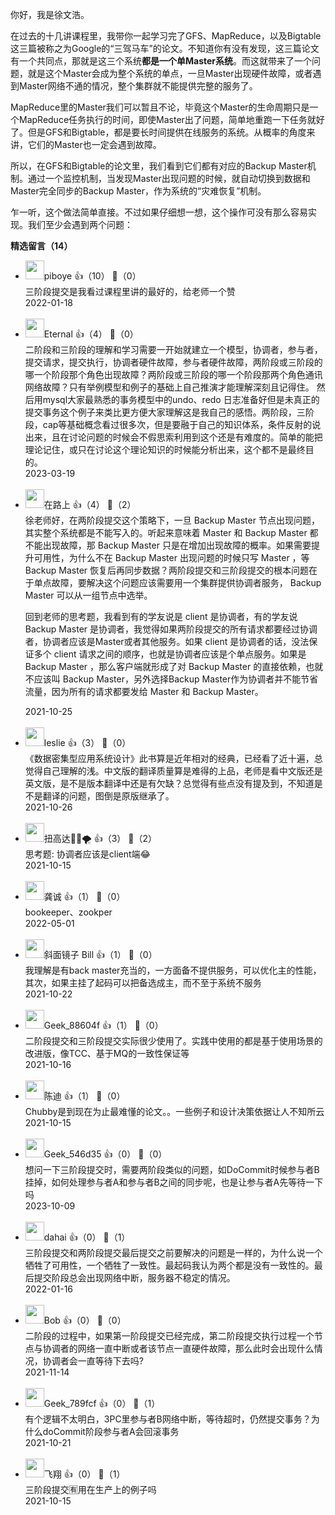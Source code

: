 你好，我是徐文浩。

在过去的十几讲课程里，我带你一起学习完了GFS、MapReduce，以及Bigtable这三篇被称之为Google的“三驾马车”的论文。不知道你有没有发现，这三篇论文有一个共同点，那就是这三个系统**都是一个单Master系统**。而这就带来了一个问题，就是这个Master会成为整个系统的单点，一旦Master出现硬件故障，或者遇到Master网络不通的情况，整个集群就不能提供完整的服务了。

MapReduce里的Master我们可以暂且不论，毕竟这个Master的生命周期只是一个MapReduce任务执行的时间，即使Master出了问题，简单地重跑一下任务就好了。但是GFS和Bigtable，都是要长时间提供在线服务的系统。从概率的角度来讲，它们的Master也一定会遇到故障。

所以，在GFS和Bigtable的论文里，我们看到它们都有对应的Backup Master机制。通过一个监控机制，当发现Master出现问题的时候，就自动切换到数据和Master完全同步的Backup Master，作为系统的“灾难恢复”机制。

乍一听，这个做法简单直接。不过如果仔细想一想，这个操作可没有那么容易实现。我们至少会遇到两个问题：
<div><strong>精选留言（14）</strong></div><ul>
<li><img src="https://static001.geekbang.org/account/avatar/00/10/47/00/3202bdf0.jpg" width="30px"><span>piboye</span> 👍（10） 💬（0）<div>三阶段提交是我看过课程里讲的最好的，给老师一个赞</div>2022-01-18</li><br/><li><img src="https://static001.geekbang.org/account/avatar/00/12/20/b7/bdb3bcf0.jpg" width="30px"><span>Eternal</span> 👍（4） 💬（0）<div>二阶段和三阶段的理解和学习需要一开始就建立一个模型，协调者，参与者，提交请求，提交执行，协调者硬件故障，参与者硬件故障，两阶段或三阶段的哪一个阶段那个角色出现故障？两阶段或三阶段的哪一个阶段那两个角色通讯网络故障？只有举例模型和例子的基础上自己推演才能理解深刻且记得住。
然后用mysql大家最熟悉的事务模型中的undo、redo 日志准备好但是未真正的提交事务这个例子来类比更方便大家理解这是我自己的感悟。两阶段，三阶段，cap等基础概念看过很多次，但是要融于自己的知识体系，条件反射的说出来，且在讨论问题的时候会不假思索利用到这个还是有难度的。简单的能把理论记住，或只在讨论这个理论知识的时候能分析出来，这个都不是最终目的。</div>2023-03-19</li><br/><li><img src="https://static001.geekbang.org/account/avatar/00/15/66/8f/02be926d.jpg" width="30px"><span>在路上</span> 👍（4） 💬（2）<div>徐老师好，在两阶段提交这个策略下，一旦 Backup Master 节点出现问题，其实整个系统都是不能写入的。听起来意味着 Master 和 Backup Master 都不能出现故障，那 Backup Master 只是在增加出现故障的概率。如果需要提升可用性，为什么不在 Backup Master 出现问题的时候只写 Master ，等 Backup Master 恢复后再同步数据？两阶段提交和三阶段提交的根本问题在于单点故障，要解决这个问题应该需要用一个集群提供协调者服务， Backup Master 可以从一组节点中选举。

回到老师的思考题，我看到有的学友说是 client 是协调者，有的学友说 Backup Master 是协调者，我觉得如果两阶段提交的所有请求都要经过协调者，协调者应该是Master或者其他服务。如果 client 是协调者的话，没法保证多个 client 请求之间的顺序，也就是协调者应该是个单点服务。如果是 Backup Master ，那么客户端就形成了对 Backup Master 的直接依赖，也就不应该叫 Backup Master，另外选择Backup Master作为协调者并不能节省流量，因为所有的请求都要发给 Master 和 Backup Master。</div>2021-10-25</li><br/><li><img src="https://static001.geekbang.org/account/avatar/00/14/34/df/64e3d533.jpg" width="30px"><span>leslie</span> 👍（3） 💬（0）<div>《数据密集型应用系统设计》此书算是近年相对的经典，已经看了近十遍，总觉得自己理解的浅。中文版的翻译质量算是难得的上品，老师是看中文版还是英文版，是不是版本翻译中还是有欠缺？总觉得有些点没有提及到，不知道是不是翻译的问题，图倒是原版继承了。</div>2021-10-26</li><br/><li><img src="https://static001.geekbang.org/account/avatar/00/1d/15/86/15b942d6.jpg" width="30px"><span>扭高达💨🌪</span> 👍（3） 💬（2）<div>思考题: 协调者应该是client端😂</div>2021-10-15</li><br/><li><img src="https://thirdwx.qlogo.cn/mmopen/vi_32/wa14QN7fdaXRzSZ4FOERZpxfJ6C8v7kxQg9Px7Vqn1XlVDVyoliaxprrme5l72N3Ey7XMewmOhPOtdOgR8q8A3w/132" width="30px"><span>龚诚</span> 👍（1） 💬（0）<div>bookeeper、zookper</div>2022-05-01</li><br/><li><img src="https://static001.geekbang.org/account/avatar/00/13/ea/9a/02d589f9.jpg" width="30px"><span>斜面镜子 Bill</span> 👍（1） 💬（0）<div>我理解是有back master充当的，一方面备不提供服务，可以优化主的性能，其次，如果主挂了起码可以把备选成主，而不至于系统不服务</div>2021-10-22</li><br/><li><img src="" width="30px"><span>Geek_88604f</span> 👍（1） 💬（0）<div>二阶段提交和三阶段提交实际很少使用了。实践中使用的都是基于使用场景的改进版，像TCC、基于MQ的一致性保证等</div>2021-10-16</li><br/><li><img src="https://static001.geekbang.org/account/avatar/00/0f/8f/60/be0a8805.jpg" width="30px"><span>陈迪</span> 👍（1） 💬（0）<div>Chubby是到现在为止最难懂的论文。。一些例子和设计决策依据让人不知所云</div>2021-10-15</li><br/><li><img src="https://thirdwx.qlogo.cn/mmopen/vi_32/DYAIOgq83er9zZfF5Qicp3Tz18IQqPrDWR4yO5LibpXWLC1CEutiaYckHsTc8vRbUwC1qYSdvaFCpMGsA14AlXic5Q/132" width="30px"><span>Geek_546d35</span> 👍（0） 💬（0）<div>想问一下三阶段提交时，需要两阶段类似的问题，如DoCommit时候参与者B挂掉，如何处理参与者A和参与者B之间的同步呢，也是让参与者A先等待一下吗</div>2023-10-09</li><br/><li><img src="https://thirdwx.qlogo.cn/mmopen/vi_32/Q0j4TwGTfTIVR2wY9icec2CGzZ4VKPdwK2icytM5k1tHm08qSEysFOgl1y7lk2ccDqSCvzibHufo2Cb9c2hjr0LIg/132" width="30px"><span>dahai</span> 👍（0） 💬（1）<div>三阶段提交和两阶段提交最后提交之前要解决的问题是一样的，为什么说一个牺牲了可用性，一个牺牲了一致性。最起码我认为两个都是没有一致性的。最后提交阶段总会出现网络中断，服务器不稳定的情况。</div>2022-01-16</li><br/><li><img src="https://static001.geekbang.org/account/avatar/00/24/1b/e1/4da78104.jpg" width="30px"><span>Bob</span> 👍（0） 💬（0）<div>二阶段的过程中，如果第一阶段提交已经完成，第二阶段提交执行过程一个节点与协调者的网络一直中断或者该节点一直硬件故障，那么此时会出现什么情况，协调者会一直等待下去吗?</div>2021-11-14</li><br/><li><img src="" width="30px"><span>Geek_789fcf</span> 👍（0） 💬（1）<div>有个逻辑不太明白，3PC里参与者B网络中断，等待超时，仍然提交事务？为什么doCommit阶段参与者A会回滚事务</div>2021-10-21</li><br/><li><img src="https://static001.geekbang.org/account/avatar/00/10/4e/1b/f4b786b9.jpg" width="30px"><span>飞翔</span> 👍（0） 💬（1）<div>三阶段提交🈶️用在生产上的例子吗</div>2021-10-15</li><br/>
</ul>
